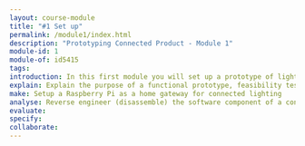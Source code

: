 ```yaml
---
layout: course-module
title: "#1 Set up"
permalink: /module1/index.html
description: "Prototyping Connected Product - Module 1"
module-id: 1
module-of: id5415
tags:
introduction: In this first module you will set up a prototype of lighting system with a connected light bulb and a Raspberry Pi. You will navigate this working system to identify the components of the technology stack through reverse engineering.
explain: Explain the purpose of a functional prototype, feasibility testing and the concept of Internet of Things
make: Setup a Raspberry Pi as a home gateway for connected lighting
analyse: Reverse engineer (disassemble) the software component of a connected lighting system with the IoT Technology Stack
evaluate: 
specify: 
collaborate: 
---
```

